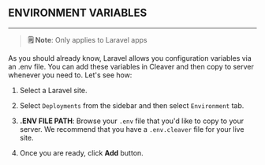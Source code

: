 ## ENVIRONMENT VARIABLES
---
> **🗒 Note**: Only applies to Laravel apps

As you should already know, Laravel allows you configuration variables via an .env file. You can add these variables in Cleaver and then copy to server whenever you need to. Let's see how:

1. Select a Laravel site.

2. Select `Deployments` from the sidebar and then select `Environment` tab.

3. **.ENV FILE PATH**: Browse your `.env` file that you'd like to copy to your server. We recommend that you have a `.env.cleaver` file for your live site.

4. Once you are ready, click **Add** button.

